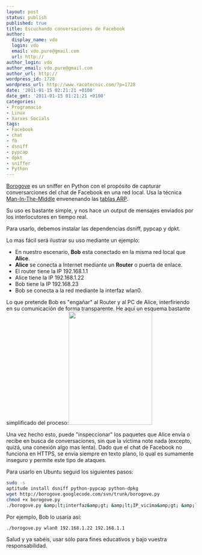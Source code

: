 ```yaml
---
layout: post
status: publish
published: true
title: Escuchando conversaciones de Facebook
author:
  display_name: vdo
  login: vdo
  email: vdo.pure@gmail.com
  url: http://
author_login: vdo
author_email: vdo.pure@gmail.com
author_url: http://
wordpress_id: 1728
wordpress_url: http://www.racotecnic.com/?p=1728
date: '2011-01-15 02:21:21 +0100'
date_gmt: '2011-01-15 01:21:21 +0100'
categories:
- Programació
- Linux
- Xarxes Socials
tags:
- Facebook
- chat
- fb
- dsniff
- pypcap
- dpkt
- sniffer
- Python
---
```


<a title="borogove" href="http://code.google.com/p/borogove/" target="_blank">Borogove</a> es un sniffer en Python con el propósito de capturar conversarciones del chat de Facebook en una red local. Usa la técnica <a href="http://es.wikipedia.org/wiki/Ataque_Man-in-the-middle" target="_blank">Man-In-The-Middle</a> envenenando las <a href="http://es.wikipedia.org/wiki/Address_Resolution_Protocol" target="_self">tablas ARP</a>.

Su uso es bastante simple, y nos hace un output de mensajes enviados por los interlocutores en tiempo real.

Para usarlo, debemos instalar las dependencias dsniff, pypcap y dpkt.

Lo mas fácil será ilustrar su uso mediante un ejemplo:

<ul>
<li>En nuestro escenario, <strong>Bob</strong> esta conectado en la misma red local que <strong>Alice</strong>. <strong> </strong></li>
<li><strong>Alice</strong> se conecta a Internet mediante un <strong>Router</strong> o puerta de enlace.</li>
<li>El router tiene la IP 192.168.1.1</li>
<li>Alice tiene la IP 192.168.1.22</li>
<li>Bob tiene la IP 192.168.23</li>
<li>Bob se conecta a la red mediante la interfaz wlan0.</li>
</ul>

Lo que pretende Bob es "engañar" al Router y al PC de Alice, interfiriendo en su comunicación de forma transparente. He aquí un esquema bastante simplificado del proceso:<a href="http://www.racotecnic.com/wp-content/uploads/2011/01/esquema.jpg"><img class="aligncenter size-medium wp-image-1733" src="http://www.racotecnic.com/wp-content/uploads/2011/01/esquema-222x300.jpg" alt="" width="222" height="300" /></a>

Una vez hecho esto, puede "inspeccionar" los paquetes que Alice envía o recibe en busca de conversaciones, sin que la víctima note nada (excepto, quizá, una conexión algo mas lenta). Dado que el chat de Facebook no funciona en HTTPS, se envía siempre en texto plano, lo qual es sumamente inseguro y permite este tipo de ataques.

Para usarlo en Ubuntu seguid los siguientes pasos:
~~~bash
sudo -s
aptitude install dsniff python-pypcap python-dpkg
wget http://borogove.googlecode.com/svn/trunk/borogove.py
chmod +x borogove.py
./borogove.py &amp;lt;interfaz&amp;gt; &amp;lt;IP_vicima&amp;gt; &amp;lt;gateway&amp;gt;
~~~
Por ejemplo, Bob lo usaría así:
~~~bash
./borogove.py wlan0 192.168.1.22 192.168.1.1
~~~
Salud y ya sabéis, usar sólo para fines educativos y bajo vuestra responsabilidad.
